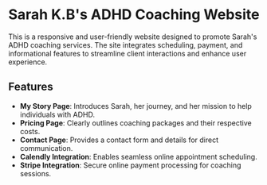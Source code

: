 # Sarah K.B's ADHD Coaching Website  

This is a responsive and user-friendly website designed to promote Sarah's ADHD coaching services. The site integrates scheduling, payment, and informational features to streamline client interactions and enhance user experience.  

## Features  
- **My Story Page**: Introduces Sarah, her journey, and her mission to help individuals with ADHD.  
- **Pricing Page**: Clearly outlines coaching packages and their respective costs.  
- **Contact Page**: Provides a contact form and details for direct communication.  
- **Calendly Integration**: Enables seamless online appointment scheduling.  
- **Stripe Integration**: Secure online payment processing for coaching sessions. 
